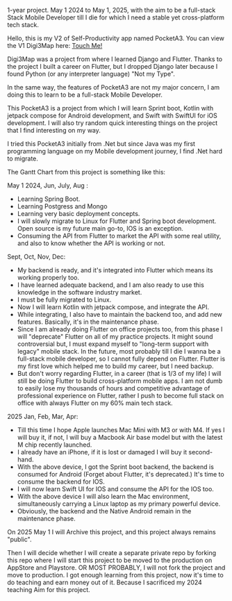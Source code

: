 1-year project. May 1 2024 to May 1, 2025, with the aim to be a full-stack Stack Mobile Developer till I die for which I need a stable yet cross-platform tech stack.

Hello, this is my V2 of Self-Productivity app named PocketA3. You can view the V1 Digi3Map here: [Touch Me!](https://github.com/AradhyaNepal/Digi3Map)

Digi3Map was a project from where I learned Django and Flutter. 
Thanks to the project I built a career on Flutter, but I dropped Django later because I found Python (or any interpreter language) "Not my Type".

In the same way, the features of PocketA3 are not my major concern, I am doing this to learn to be a full-stack Mobile Developer.

This PocketA3 is a project from which I will learn Sprint boot, Kotlin with jetpack compose for Android development, and Swift with SwiftUI for iOS development.
I will also try random quick interesting things on the project that I find interesting on my way.

I tried this PocketA3 initially from .Net but since Java was my first programming language on my Mobile development journey, I find .Net hard to migrate.

The Gantt Chart from this project is something like this:

May 1 2024, Jun, July, Aug : 
  - Learning Spring Boot.
  - Learning Postgress and Mongo
  - Learning very basic deployment concepts.
  - I will slowly migrate to Linux for Flutter and Spring boot development. Open source is my future main go-to, IOS is an exception.
  - Consuming the API from Flutter to market the API with some real utility, and also to know whether the API is working or not.

Sept, Oct, Nov, Dec:
 - My backend is ready, and it's integrated into Flutter which means its working properly too.
 - I have learned adequate backend, and I am also ready to use this knowledge in the software industry market.
 - I must be fully migrated to Linux.
 - Now I will learn Kotlin with jetpack compose, and integrate the API.
 - While integrating, I also have to maintain the backend too, and add new features. Basically, it's in the maintenance phase.
 - Since I am already doing Flutter on office projects too, from this phase I will "deprecate" Flutter on all of my practice projects.
   It might sound controversial but, I must expand myself to "long-term support with legacy" mobile stack. In the future, most probably till I die I wanna be a full-stack mobile developer, so I cannot fully depend on Flutter. Flutter is my first love which helped me to build my career, but I need backup.
 - But don't worry regarding Flutter, in a career (that is 1/3 of my life) I will still be doing Flutter to build cross-platform mobile apps. I am not dumb to easily lose my thousands of hours and competitive advantage of professional experience on Flutter, rather I push to become full stack on office with always Flutter on my 60% main tech stack.

2025 Jan, Feb, Mar, Apr:
  - Till this time I hope Apple launches Mac Mini with M3 or with M4. If yes I will buy it, if not, I will buy a Macbook Air base model but with the latest M chip recently launched.
  - I already have an iPhone, if it is lost or damaged I will buy it second-hand.
  - With the above device, I got the Sprint boot backend, the backend is consumed for Android (Forget about Flutter, it's deprecated.) It's time to consume the backend for IOS.
  - I will now learn Swift UI for IOS and consume the API for the IOS too.
  - With the above device I will also learn the Mac environment, simultaneously carrying a Linux laptop as my primary powerful device.
  - Obviously, the backend and the Native Android remain in the maintenance phase.

On 2025 May 1 I will Archive this project, and this project always remains "public".

Then I will decide whether I will create a separate private repo by forking this repo where I will start this project to be moved to the production on AppStore and Playstore.
OR MOST PROBABLY,
I will not fork the project and move to production. I got enough learning from this project, now it's time to do teaching and earn money out of it. Because I sacrificed my 2024 teaching Aim for this project.



